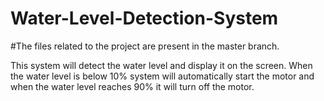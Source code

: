 # Water-Level-Detection-System
#The files related to the project are present in the master branch.

This system will detect the water level and display it on the screen.
When the water level is below 10% system will automatically start the motor and when the water level reaches 90% it will turn off the motor.
